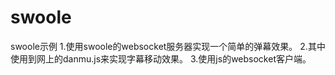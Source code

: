 # swoole
swoole示例
1.使用swoole的websocket服务器实现一个简单的弹幕效果。
2.其中使用到网上的danmu.js来实现字幕移动效果。
3.使用js的websocket客户端。
